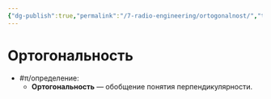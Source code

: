 ```yaml
---
{"dg-publish":true,"permalink":"/7-radio-engineering/ortogonalnost/","title":"Ортогональность"}
---
```



# Ортогональность

- #π/определение:
	- **Ортогональность** — обобщение понятия перпендикулярности. 
